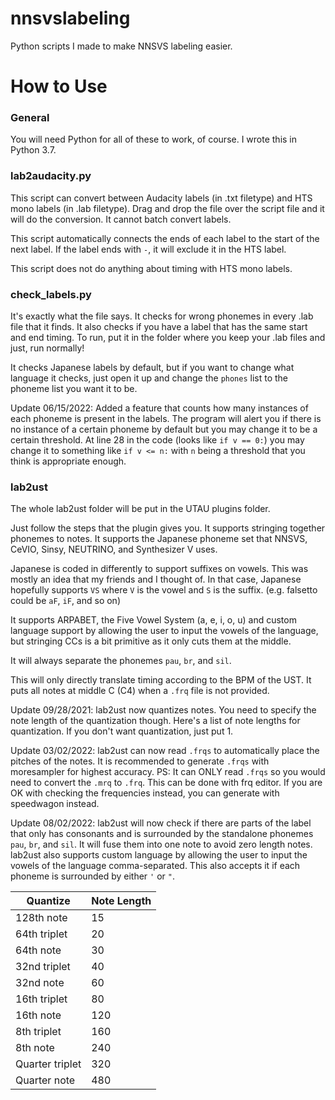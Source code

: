 # nnsvslabeling
Python scripts I made to make NNSVS labeling easier.

# How to Use
### General
You will need Python for all of these to work, of course. I wrote this in Python 3.7.

### lab2audacity.py
This script can convert between Audacity labels (in .txt filetype) and HTS mono labels (in .lab filetype). Drag and drop the file over the script file and it will do the conversion. It cannot batch convert labels.

This script automatically connects the ends of each label to the start of the next label. If the label ends with `-`, it will exclude it in the HTS label.

This script does not do anything about timing with HTS mono labels.

### check_labels.py

It's exactly what the file says. It checks for wrong phonemes in every .lab file that it finds. It also checks if you have a label that has the same start and end timing. To run, put it in the folder where you keep your .lab files and just, run normally!

It checks Japanese labels by default, but if you want to change what language it checks, just open it up and change the `phones` list to the phoneme list you want it to be.

Update 06/15/2022: Added a feature that counts how many instances of each phoneme is present in the labels. The program will alert you if there is no instance of a certain phoneme by default but you may change it to be a certain threshold. At line 28 in the code (looks like `if v == 0:`) you may change it to something like `if v <= n:` with `n` being a threshold that you think is appropriate enough.

### lab2ust
The whole lab2ust folder will be put in the UTAU plugins folder.

Just follow the steps that the plugin gives you. It supports stringing together phonemes to notes. It supports the Japanese phoneme set that NNSVS, CeVIO, Sinsy, NEUTRINO, and Synthesizer V uses.

Japanese is coded in differently to support suffixes on vowels. This was mostly an idea that my friends and I thought of. In that case, Japanese hopefully supports `VS` where `V` is the vowel and `S` is the suffix. (e.g. falsetto could be `aF`, `iF`, and so on)

It supports ARPABET, the Five Vowel System (a, e, i, o, u) and custom language support by allowing the user to input the vowels of the language, but stringing CCs is a bit primitive as it only cuts them at the middle.

It will always separate the phonemes `pau`, `br`, and `sil`.

This will only directly translate timing according to the BPM of the UST. It puts all notes at middle C (C4) when a `.frq` file is not provided.

Update 09/28/2021: lab2ust now quantizes notes. You need to specify the note length of the quantization though. Here's a list of note lengths for quantization. If you don't want quantization, just put 1.

Update 03/02/2022: lab2ust can now read `.frqs` to automatically place the pitches of the notes. It is recommended to generate `.frqs` with moresampler for highest accuracy. PS: It can ONLY read `.frqs` so you would need to convert the `.mrq` to `.frq`. This can be done with frq editor. If you are OK with checking the frequencies instead, you can generate with speedwagon instead.

Update 08/02/2022: lab2ust will now check if there are parts of the label that only has consonants and is surrounded by the standalone phonemes `pau`, `br`, and `sil`. It will fuse them into one note to avoid zero length notes. lab2ust also supports custom language by allowing the user to input the vowels of the language comma-separated. This also accepts it if each phoneme is surrounded by either `'` or `"`.

| Quantize | Note Length |
| --- | --- |
| 128th note | 15 |
| 64th triplet | 20 |
| 64th note | 30 |
| 32nd triplet | 40 |
| 32nd note | 60 |
| 16th triplet | 80 |
| 16th note | 120 |
| 8th triplet | 160 |
| 8th note | 240 |
| Quarter triplet | 320 |
| Quarter note | 480 |
